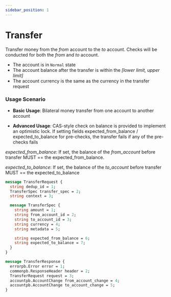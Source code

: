 ```yaml
---
sidebar_position: 1
---
```


# Transfer
Transfer money from the _from_ account to the _to_ account. Checks will be conducted for both
the _from_ and _to_ account. 
  - The account is in `Normal` state
  - The account balance after the transfer is within the _[lower limit, upper limit]_
  - The account currency is the same as the currency in the transfer request

### Usage Scenario
- **Basic Usage**:
Bilateral money transfer from one account to another account

- **Advanced Usage**:
CAS-style check on balance is provided to implement an optimistic lock.
If setting fields expected_from_balance / expected_to_balance for pre-checks, the transfer 
fails if any of the pre-checks fails

_expected_from_balance_: If set, the balance of the _from_account_ before transfer MUST == the 
  expected_from_balance.

_expected_to_balance_: If set, the balance of the _to_account_ before transfer MUST == the 
  expected_to_balance

```protobuf
message TransferRequest {
  string dedup_id = 1;
  TransferSpec transfer_spec = 2;
  string context = 3;

  message TransferSpec {
    string amount = 1;
    string from_account_id = 2;
    string to_account_id = 3;
    string currency = 4;
    string metadata = 5;

    string expected_from_balance = 6;
    string expected_to_balance = 7;
  }
}

message TransferResponse {
  errorpb.Error error = 1;
  commonpb.ResponseHeader header = 2;
  TransferRequest request = 3;
  accountpb.AccountChange from_account_change = 4;
  accountpb.AccountChange to_account_change = 5;
}
```
